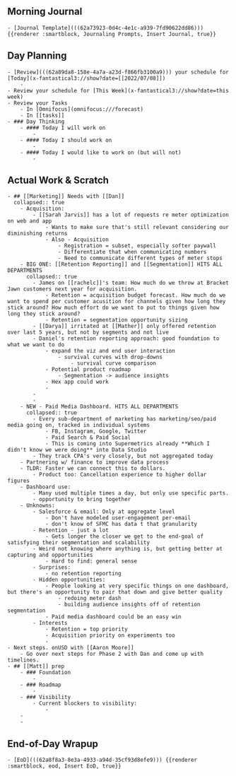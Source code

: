 ## Morning Journal
	- [Journal Template](((62a73923-0d4c-4e1c-a939-7fd90622dd86))) {{renderer :smartblock, Journaling Prompts, Insert Journal, true}}
## Day Planning
	- [Review](((62a89da8-158e-4a7a-a23d-f866fb3100a9))) your schedule for [Today](x-fantastical3://show?date=[[2022/07/08]])
		-
	- Review your schedule for [This Week](x-fantastical3://show?date=this week)
	- Review your Tasks
		- In [Omnifocus](omnifocus:///forecast)
		- In [[tasks]]
	- ### Day Thinking
		- #### Today I will work on
			-
		- #### Today I should work on
			-
		- #### Today I would like to work on (but will not)
			-
## Actual Work & Scratch
	- ## [[Marketing]] Needs with [[Dan]]
	  collapsed:: true
		- Acquisition:
			- [[Sarah Jarvis]] has a lot of requests re meter optimization on web and app
				- Wants to make sure that's still relevant considering our diminishing returns
				- Also - Acquisition
					- Registration = subset, especially softer paywall
					- Differentiate that when communicating numbers
					- Need to communicate different types of meter stops
		- BIG ONE: [[Retention Reporting]] and [[Segmentation]] HITS ALL DEPARTMENTS
		  collapsed:: true
			- James on [[rachelc]]'s team: How much do we throw at Bracket Jawn customers next year for acquisition.
				- Retention = acquisition budget forecast. How much do we want to spend per customer acusition for channels given how long they stick around? How much effort do we want to put to things given how long they stick around?
				- Retention = segmentation opportunity sizing
			- [[Darya]] irritated at [[Mather]] only offered retention over last 5 years, but not by segments and not live
			- Daniel's retention reporting approach: good foundation to what we want to do
				- expand the viz and end user interaction
					- survival curves with drop-downs
						- survival curve comparison
				- Potential product roadmap
					- Segmentation -> audience insights
				- Hex app could work
				-
			-
			-
		- NEW - Paid Media Dashboard. HITS ALL DEPARTMENTS
		  collapsed:: true
			- Every sub-department of marketing has marketing/seo/paid media going on, tracked in individual systems
				- FB, Instagram, Google, Twitter
				- Paid Search & Paid Social
				- This is coming into Supermetrics already **Which I didn't know we were doing** into Data Studio
			- They track CPA's very closely, but not aggregated today
		- Partnering w/ finance to improve data process
		- TLDR: Faster we can connect this to dollars.
			- Product too: Cancellation experience to higher dollar figures
		- Dashboard use:
			- Many used multiple times a day, but only use specific parts.
			- opportunity to bring together
		- Unknowns:
			- Salesforce & email: Only at aggregate level
				- Don't have modeled user-engagement per-email
				- don't know of SFMC has data t that granularity
			- Retention - just a lot
				- Gets longer the closer we get to the end-goal of satisfying their segmentation and scalability
			- Weird not knowing where anything is, but getting better at capturing and opportunities
				- Hard to find: general sense
			- Surprises:
				- no retention reporting
			- Hidden opportunities:
				- People looking at very specific things on one dashboard, but there's an opportunity to pair that down and give better quality
					- redoing meter dash
					- building audience insights off of retention segmentation
				- Paid media dashboard could be an easy win
			- Interests
				- Retention = top priority
				- Acquisition priority on experiments too
				-
	- Next steps. onUSD with [[Aaron Moore]]
		- Go over next steps for Phase 2 with Dan and come up with timelines.
	- ## [[Matt]] prep
		- ### Foundation
			-
		- ### Roadmap
			-
		- ### Visibility
			- Current blockers to visibility:
				-
		-
		-
## End-of-Day Wrapup
	- [EoD](((62a8f8a3-8e3a-4933-a94d-35cf93d8efe9))) {{renderer :smartblock, eod, Insert EoD, true}}